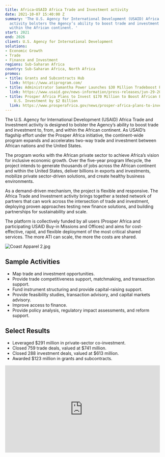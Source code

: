 ```yaml
---
title: Africa—USAID Africa Trade and Investment activity
date: 2021-10-07 15:40:00 Z
summary: 'The U.S. Agency for International Development (USAID) Africa Trade and Investment
  activity bolsters the Agency’s ability to boost trade and investment to, from, and
  within the African continent. '
start: 2021
end: 2026
client: U.S. Agency for International Development
solutions:
- Economic Growth
- Trade
- Finance and Investment
regions: Sub-Saharan Africa
country: Sub-Saharan Africa, North Africa
promos:
- title: Grants and Subcontracts Hub
  link: https://www.atiprogram.com/
- title: Administrator Samantha Power Launches $30 Million Tradeboost Program
  link: https://www.usaid.gov/news-information/press-releases/jun-29-2022-administrator-samantha-power-launches-30-million-tradeboost-program
- title: Prosper Africa Plans to Invest $170 Million to Boost African Exports and
    U.S. Investment by $2 Billion
  link: https://www.prosperafrica.gov/news/prosper-africa-plans-to-invest-170-million-to-boost-african-exports-and-u-s-investment-by-2-billion/
---
```


The U.S. Agency for International Development (USAID) Africa Trade and Investment activity is designed to bolster the Agency’s ability to boost trade and investment to, from, and within the African continent. As USAID’s flagship effort under the Prosper Africa initiative, the continent-wide program expands and accelerates two-way trade and investment between African nations and the United States.  

The program works with the African private sector to achieve Africa’s vision for inclusive economic growth. Over the five-year program lifecycle, the project intends to generate thousands of jobs across the African continent and within the United States, deliver billions in exports and investments, mobilize private sector-driven solutions, and create healthy business environments.  

As a demand-driven mechanism, the project is flexible and responsive. The Africa Trade and Investment activity brings together a tested network of partners that can work across the intersection of trade and investment, deploying proven approaches testing new finance solutions, and building partnerships for sustainability and scale. 

The platform is collectively funded by all users (Prosper Africa and participating USAID Buy-in Missions and Offices) and aims for cost-effective, rapid, and flexible deployment of the most critical shared services. The more ATI can scale, the more the costs are shared. 
  
![Coast Apparel 2.jpg](/uploads/Coast%20Apparel%202.jpg)

## Sample Activities

* Map trade and investment opportunities.
* Provide trade competitiveness support, matchmaking, and transaction support.
* Fund instrument structuring and provide capital-raising support.
* Provide feasibility studies, transaction advisory, and capital markets advisory.
* Improve access to finance.
* Provide policy analysis, regulatory impact assessments, and reform support.

## Select Results

* Leveraged $291 million in private-sector co-investment.
* Closed 759 trade deals, valued at $741 million. 
* Closed 288 investment deals, valued at $613 million.
* Awarded $123 million in grants and subcontracts.   

<div style="padding:56.25% 0 0 0;position:relative;"><iframe src="https://player.vimeo.com/video/1017508592?badge=0&amp;autopause=0&amp;player_id=0&amp;app_id=58479" frameborder="0" allow="autoplay; fullscreen; picture-in-picture; clipboard-write" style="position:absolute;top:0;left:0;width:100%;height:100%;" title="Meet ATI"></iframe></div><script src="https://player.vimeo.com/api/player.js"></script>